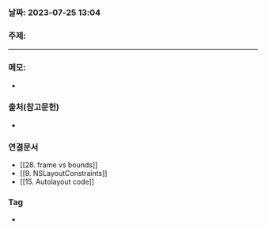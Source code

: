 ### 날짜: 2023-07-25 13:04

### 주제: 
---
### 메모: 
- 

### 출처(참고문헌) 
- 

### 연결문서 
- [[28. frame vs bounds]]
- [[9. NSLayoutConstraints]]
- [[15. Autolayout code]]

### Tag
- 